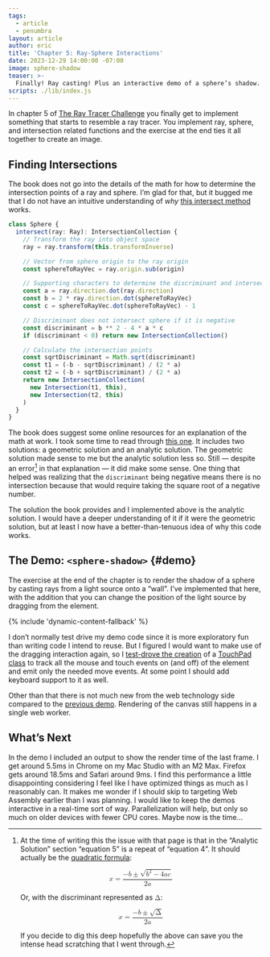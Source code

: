 ```yaml
---
tags:
  - article
  - penumbra
layout: article
author: eric
title: 'Chapter 5: Ray-Sphere Interactions'
date: 2023-12-29 14:00:00 -07:00
image: sphere-shadow
teaser: >-
  Finally! Ray casting! Plus an interactive demo of a sphere’s shadow.
scripts: ./lib/index.js
---
```


In chapter 5 of [The Ray Tracer Challenge] you finally get to implement something that
starts to resemble a ray tracer. You implement ray, sphere, and intersection related
functions and the exercise at the end ties it all together to create an image.

[the ray tracer challenge]: https://pragprog.com/titles/jbtracer/the-ray-tracer-challenge/

## Finding Intersections

The book does not go into the details of the math for how to determine the intersection
points of a ray and sphere. I’m glad for that, but it bugged me that I do not have an
intuitive understanding of _why_ [this intersect method] works.

[this intersect method]: https://github.com/limulus/penumbra/blob/1fee85dad2f656c6d028a74d957b2129c0476f34/src/lib/sphere.ts#L27-L51

```typescript
class Sphere {
  intersect(ray: Ray): IntersectionCollection {
    // Transform the ray into object space
    ray = ray.transform(this.transformInverse)

    // Vector from sphere origin to the ray origin
    const sphereToRayVec = ray.origin.sub(origin)

    // Supporting characters to determine the discriminant and intersection
    const a = ray.direction.dot(ray.direction)
    const b = 2 * ray.direction.dot(sphereToRayVec)
    const c = sphereToRayVec.dot(sphereToRayVec) - 1

    // Discriminant does not intersect sphere if it is negative
    const discriminant = b ** 2 - 4 * a * c
    if (discriminant < 0) return new IntersectionCollection()

    // Calculate the intersection points
    const sqrtDiscriminant = Math.sqrt(discriminant)
    const t1 = (-b - sqrtDiscriminant) / (2 * a)
    const t2 = (-b + sqrtDiscriminant) / (2 * a)
    return new IntersectionCollection(
      new Intersection(t1, this),
      new Intersection(t2, this)
    )
  }
}
```

The book does suggest some online resources for an explanation of the math at work. I took
some time to read through [this one]. It includes two solutions: a geometric solution and an
analytic solution. The geometric solution made sense to me but the analytic solution less
so. Still — despite an error[^1] in that explanation — it did make some sense. One thing
that helped was realizing that the `discriminant` being negative means there is no
intersection because that would require taking the square root of a negative number.

The solution the book provides and I implemented above is the analytic solution. I would
have a deeper understanding of it if it were the geometric solution, but at least I now have
a better-than-tenuous idea of why this code works.

[this one]: https://www.scratchapixel.com/lessons/3d-basic-rendering/minimal-ray-tracer-rendering-simple-shapes/ray-sphere-intersection.html

[^1]:
    At the time of writing this the issue with that page is that in the “Analytic Solution”
    section “equation 5” is a repeat of “equation 4”. It should actually be the
    [quadratic formula]:

    <math display="block">
      <mi>x</mi>
      <mo> = </mo>
      <mfrac>
        <mrow>
          <mo>−</mo><mi>b</mi>
          <mo>±</mo>
          <msqrt>
            <msup><mi>b</mi><mn>2</mn></msup>
            <mo>−</mo>
            <mn>4</mn><mi>a</mi><mi>c</mi>
          </msqrt>
        </mrow>
        <mrow>
          <mn>2</mn><mi>a</mi>
        </mrow>
      </mfrac>
    </math>

    Or, with the discriminant represented as
    <math display="inline"><mi mathvariant="normal">Δ</mi></math>:

    <math display="block">
      <mi>x</mi>
      <mo> = </mo>
      <mfrac>
        <mrow>
          <mo>−</mo><mi>b</mi>
          <mo>±</mo>
          <msqrt>
            <mi mathvariant="normal">Δ</mi>
          </msqrt>
        </mrow>
        <mrow>
          <mn>2</mn><mi>a</mi>
        </mrow>
      </mfrac>
    </math>

    If you decide to dig this deep hopefully the above can save you the intense head
    scratching that I went through.

[quadratic formula]: https://en.m.wikipedia.org/wiki/Quadratic_formula

## The Demo: <code>&lt;sphere-shadow&gt;</code> {#demo}

The exercise at the end of the chapter is to render the shadow of a sphere by casting rays
from a light source onto a “wall”. I’ve implemented that here, with the addition that you
can change the position of the light source by dragging from the element.

<div>
  <sphere-shadow-demo>
    {% include 'dynamic-content-fallback' %}
  </sphere-shadow-demo>
</div>

I don’t normally test drive my demo code since it is more exploratory fun than writing code
I intend to reuse. But I figured I would want to make use of the dragging interaction again,
so I [test-drove the creation] of a [TouchPad class] to track all the mouse and touch events
on (and off) of the element and emit only the needed move events. At some point I should add
keyboard support to it as well.

[test-drove the creation]: https://github.com/limulus/penumbra/blob/93ee15212eb71ad186f072d8c38e3d8a1f3b8500/src/lib/ui/touch-pad.spec.ts
[touchpad class]: https://github.com/limulus/penumbra/blob/93ee15212eb71ad186f072d8c38e3d8a1f3b8500/src/lib/ui/touch-pad.ts

Other than that there is not much new from the web technology side compared to the [previous
demo]. Rendering of the canvas still happens in a single web worker.

[previous demo]: ../004-canvas-and-matrices/

## What’s Next

In the demo I included an output to show the render time of the last frame. I get around
5.5ms in Chrome on my Mac Studio with an M2 Max. Firefox gets around 18.5ms and Safari
around 9ms. I find this performance a little disappointing considering I feel like I have
optimized things as much as I reasonably can. It makes me wonder if I should skip to
targeting Web Assembly earlier than I was planning. I would like to keep the demos
interactive in a real-time sort of way. Parallelization will help, but only so much on older
devices with fewer CPU cores. Maybe now is the time…
